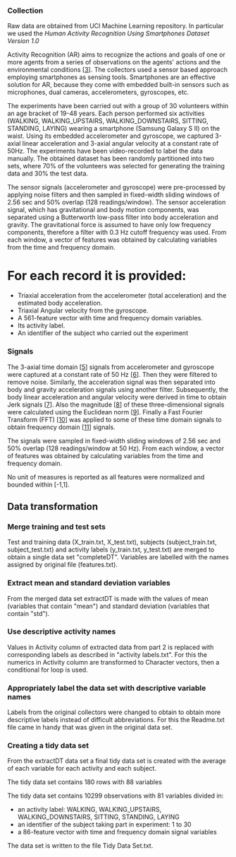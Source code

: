 ### Collection

Raw data are obtained from UCI Machine Learning repository. In particular we used
the *Human Activity Recognition Using Smartphones Dataset Version 1.0*

Activity Recognition (AR) aims to recognize the actions and goals of one or more agents
from a series of observations on the agents' actions and the environmental conditions
[[3](#activity-recognition)]. The collectors used a sensor based approach employing
smartphones as sensing tools. Smartphones are an effective solution for AR, because
they come with embedded built-in sensors such as microphones, dual cameras, accelerometers,
gyroscopes, etc.


The experiments have been carried out with a group of 30 volunteers within an age bracket of 19-48 years. Each person performed 
six activities (WALKING, WALKING_UPSTAIRS, WALKING_DOWNSTAIRS, SITTING, STANDING, LAYING) wearing a smartphone (Samsung Galaxy S II) 
on the waist. Using its embedded accelerometer and gyroscope, we captured 3-axial linear acceleration and 3-axial angular velocity at 
a constant rate of 50Hz. The experiments have been video-recorded to label the data manually. The obtained dataset has been randomly 
partitioned into two sets, where 70% of the volunteers was selected for generating the training data and 30% the test data. 

The sensor signals (accelerometer and gyroscope) were pre-processed by applying noise filters and then sampled in fixed-width sliding 
windows of 2.56 sec and 50% overlap (128 readings/window). The sensor acceleration signal, which has gravitational and body motion 
components, was separated using a Butterworth low-pass filter into body acceleration and gravity. The gravitational force is assumed to
have only low frequency components, therefore a filter with 0.3 Hz cutoff frequency was used. From each window, a vector of features 
was obtained by calculating variables from the time and frequency domain.  

For each record it is provided:
======================================

- Triaxial acceleration from the accelerometer (total acceleration) and the estimated body acceleration.
- Triaxial Angular velocity from the gyroscope. 
- A 561-feature vector with time and frequency domain variables. 
- Its activity label. 
- An identifier of the subject who carried out the experiment

### Signals

The 3-axial time domain [[5](#time-domain)] signals from accelerometer and gyroscope
were captured at a constant rate of 50 Hz [[6](#hertz)]. Then they were filtered
to remove noise.
Similarly, the acceleration signal was then separated into body and gravity
acceleration signals using another filter.
Subsequently, the body linear acceleration and angular velocity were derived in time
to obtain Jerk signals [[7](#jerk)]. Also the magnitude [[8](#magnitude)] of these
three-dimensional signals were calculated using the Euclidean norm [[9](#euclidean-norm)]. 
Finally a Fast Fourier Transform (FFT) [[10](#fft)] was applied to some of these
time domain signals to obtain frequency domain [[11](#freq-domain)] signals.

The signals were sampled in fixed-width sliding windows of 2.56 sec and 50% 
overlap (128 readings/window at 50 Hz).
From each window, a vector of features was obtained by calculating variables
from the time and frequency domain.

No unit of measures is reported as all features were normalized and bounded
within [-1,1].

Data transformation
-------------------

### Merge training and test sets

Test and training data (X_train.txt, X_test.txt), subjects (subject_train.txt,
subject_test.txt) and activity labels (y_train.txt, y_test.txt) are merged to obtain
a single data set "completeDT". Variables are labelled with the names assigned by original
file (features.txt).

### Extract mean and standard deviation variables

From the merged data set extractDT is made with the values of mean (variables that contain "mean") and standard
deviation (variables that contain "std").

### Use descriptive activity names

Values in Activity column of extracted data from part 2 is replaced with corresponding labels as described in "activity labels.txt".
For this the numerics in Activity column are transformed to Character vectors, then a conditional for loop is used.

### Appropriately label the data set with descriptive variable names

Labels from the original collectors were changed to obtain to obtain more descriptive labels instead of difficult abbreviations. 
For this the Readme.txt file came in handy that was given in the original data set.

### Creating a tidy data set

From the extractDT data set a final tidy data set is created with the average of each variable for each activity and each subject.

The tidy data set contains 180 rows with 88 variables

The tidy data set contains 10299 observations with 81 variables divided in:

*  an activity label: WALKING, WALKING_UPSTAIRS, WALKING_DOWNSTAIRS, SITTING, STANDING, LAYING
*  an identifier of the subject taking part in experiment: 1 to 30
*  a 86-feature vector with time and frequency domain signal variables

The data set is written to the file Tidy Data Set.txt.
